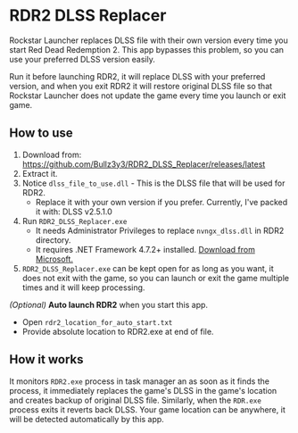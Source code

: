 # RDR2 DLSS Replacer
Rockstar Launcher replaces DLSS file with their own version every time you start Red Dead Redemption 2. This app bypasses this problem, so you can use your preferred DLSS version easily.

Run it before launching RDR2, it will replace DLSS with your preferred version, and when you exit RDR2 it will restore original DLSS file so that Rockstar Launcher does not update the game every time you launch or exit game.

## How to use
1. Download from: https://github.com/Bullz3y3/RDR2_DLSS_Replacer/releases/latest
2. Extract it.
3. Notice `dlss_file_to_use.dll` - This is the DLSS file that will be used for RDR2.
   - Replace it with your own version if you prefer. Currently, I've packed it with: DLSS v2.5.1.0
4. Run `RDR2_DLSS_Replacer.exe`
   - It needs Administrator Privileges to replace `nvngx_dlss.dll` in RDR2 directory.
   - It requires .NET Framework 4.7.2+ installed. [Download from Microsoft.](https://dotnet.microsoft.com/en-us/download/dotnet-framework/thank-you/net472-offline-installer)
5. `RDR2_DLSS_Replacer.exe` can be kept open for as long as you want, it does not exit with the game, so you can launch or exit the game multiple times and it will keep processing.

_(Optional)_ **Auto launch RDR2** when you start this app.
   - Open `rdr2_location_for_auto_start.txt`
   - Provide absolute location to RDR2.exe at end of file.

## How it works
It monitors `RDR2.exe` process in task manager an as soon as it finds the process, it immediately replaces the game's DLSS in the game's location and creates backup of original DLSS file. Similarly, when the `RDR.exe` process exits it reverts back DLSS. Your game location can be anywhere, it will be detected automatically by this app.